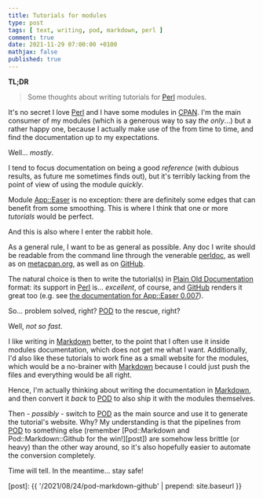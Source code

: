 ```yaml
---
title: Tutorials for modules
type: post
tags: [ text, writing, pod, markdown, perl ]
comment: true
date: 2021-11-29 07:00:00 +0100
mathjax: false
published: true
---
```


**TL;DR**

> Some thoughts about writing tutorials for [Perl][] modules.

It's no secret I love [Perl][] and I have some modules in [CPAN][]. I'm
the main consumer of my modules (which is a generous way to say *the
only*...) but a rather happy one, because I actually make use of the
from time to time, and find the documentation up to my expectations.

Well... *mostly*.

I tend to focus documentation on being a good *reference* (with dubious
results, as future me sometimes finds out), but it's terribly lacking
from the point of view of using the module *quickly*.

Module [App::Easer][] is no exception: there are definitely some edges
that can benefit from some smoothing. This is where I think that one or
more *tutorials* would be perfect.

And this is also where I enter the rabbit hole.

As a general rule, I want to be as general as possible. Any doc I write
should be readable from the command line through the venerable
[perldoc][], as well as on [metacpan.org][CPAN], as well as on
[GitHub][].

The natural choice is then to write the tutorial(s) in [Plain Old
Documentation][POD] format: its support in [Perl][] is... *excellent*,
of course, and [GitHub][] renders it great too (e.g. see [the
documentation for App::Easer 0.007][pod-in-gh]).

So... problem solved, right? [POD][] to the rescue, right?

Well, *not so fast*.

I like writing in [Markdown][] better, to the point that I often use it
inside modules documentation, which does not get me what I want.
Additionally, I'd also like these tutorials to work fine as a small
website for the modules, which would be a no-brainer with [Markdown][]
because I could just push the files and everything would be all right.

Hence, I'm actually thinking about writing the documentation in
[Markdown][], and then convert it *back* to [POD][] to also ship it with
the modules themselves.

Then - *possibly* - switch to [POD][] as the main source and use it to
generate the tutorial's website. Why? My understanding is that the
pipelines from [POD][] to something else (remember
[Pod::Markdown and Pod::Markdown::Github for the win!][post]) are
somehow less brittle (or heavy) than the other way around, so it's also
hopefully easier to automate the conversion completely.

Time will tell. In the meantime... stay safe!


[Perl]: https://www.perl.org/
[CPAN]: https://metacpan.org/
[App::Easer]: https://metacpan.org/pod/App::Easer
[perldoc]: https://perldoc.perl.org/perldoc
[GitHub]: https://www.github.com/
[pod-in-gh]: https://github.com/polettix/App-Easer/blob/5398a6894555a137e9e20bb2720a585ab115507d/lib/App/Easer.pod
[POD]: https://perldoc.perl.org/perlpod
[Markdown]: https://daringfireball.net/projects/markdown/
[post]: {{ '/2021/08/24/pod-markdown-github' | prepend: site.baseurl }}
